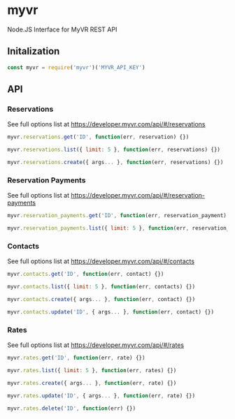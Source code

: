 # myvr
Node.JS Interface for MyVR REST API

## Initalization
```javascript
const myvr = require('myvr')('MYVR_API_KEY')
```

## API
### Reservations
See full options list at https://developer.myvr.com/api/#/reservations
```javascript
myvr.reservations.get('ID', function(err, reservation) {})

myvr.reservations.list({ limit: 5 }, function(err, reservations) {})

myvr.reservations.create({ args... }, function(err, reservations) {})
```

### Reservation Payments
See full options list at https://developer.myvr.com/api/#/reservation-payments
```javascript
myvr.reservation_payments.get('ID', function(err, reservation_payment) {})

myvr.reservation_payments.list({ limit: 5 }, function(err, reservation_payments) {})
```

### Contacts
See full options list at https://developer.myvr.com/api/#/contacts
```javascript
myvr.contacts.get('ID', function(err, contact) {})

myvr.contacts.list({ limit: 5 }, function(err, contacts) {})

myvr.contacts.create({ args... }, function(err, contact) {})

myvr.contacts.update('ID', { args... }, function(err, contact) {})
```

### Rates
See full options list at https://developer.myvr.com/api/#/rates
```javascript
myvr.rates.get('ID', function(err, rate) {})

myvr.rates.list({ limit: 5 }, function(err, rates) {})

myvr.rates.create({ args... }, function(err, rate) {})

myvr.rates.update('ID', { args... }, function(err, rate) {})

myvr.rates.delete('ID', function(err) {})
```